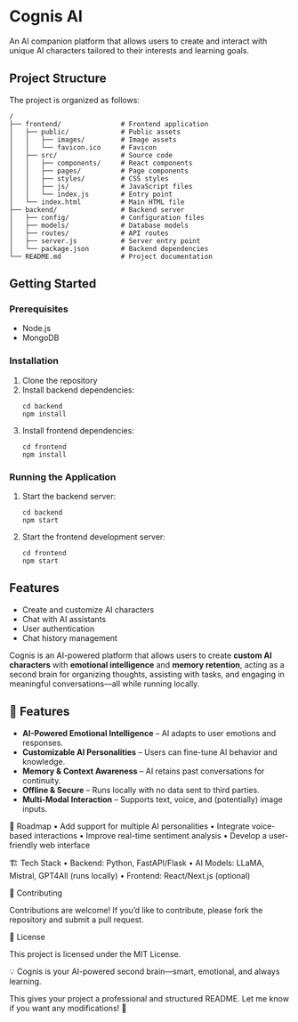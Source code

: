 # Cognis AI

An AI companion platform that allows users to create and interact with unique AI characters tailored to their interests and learning goals.

## Project Structure

The project is organized as follows:

```
/
├── frontend/               # Frontend application
│   ├── public/             # Public assets
│   │   ├── images/         # Image assets
│   │   └── favicon.ico     # Favicon
│   ├── src/                # Source code
│   │   ├── components/     # React components
│   │   ├── pages/          # Page components
│   │   ├── styles/         # CSS styles
│   │   ├── js/             # JavaScript files
│   │   └── index.js        # Entry point
│   └── index.html          # Main HTML file
├── backend/                # Backend server
│   ├── config/             # Configuration files
│   ├── models/             # Database models
│   ├── routes/             # API routes
│   ├── server.js           # Server entry point
│   └── package.json        # Backend dependencies
└── README.md               # Project documentation
```

## Getting Started

### Prerequisites

- Node.js
- MongoDB

### Installation

1. Clone the repository
2. Install backend dependencies:
   ```
   cd backend
   npm install
   ```
3. Install frontend dependencies:
   ```
   cd frontend
   npm install
   ```

### Running the Application

1. Start the backend server:
   ```
   cd backend
   npm start
   ```
2. Start the frontend development server:
   ```
   cd frontend
   npm start
   ```

## Features

- Create and customize AI characters
- Chat with AI assistants
- User authentication
- Chat history management

Cognis is an AI-powered platform that allows users to create **custom AI characters** with **emotional intelligence** and **memory retention**, acting as a second brain for organizing thoughts, assisting with tasks, and engaging in meaningful conversations—all while running locally.  

## 🚀 Features  
- **AI-Powered Emotional Intelligence** – AI adapts to user emotions and responses.  
- **Customizable AI Personalities** – Users can fine-tune AI behavior and knowledge.  
- **Memory & Context Awareness** – AI retains past conversations for continuity.  
- **Offline & Secure** – Runs locally with no data sent to third parties.  
- **Multi-Modal Interaction** – Supports text, voice, and (potentially) image inputs.  


📌 Roadmap
	•	Add support for multiple AI personalities
	•	Integrate voice-based interactions
	•	Improve real-time sentiment analysis
	•	Develop a user-friendly web interface

🏗️ Tech Stack
	•	Backend: Python, FastAPI/Flask
	•	AI Models: LLaMA, Mistral, GPT4All (runs locally)
	•	Frontend: React/Next.js (optional)

🤝 Contributing

Contributions are welcome! If you’d like to contribute, please fork the repository and submit a pull request.

📜 License

This project is licensed under the MIT License.

💡 Cognis is your AI-powered second brain—smart, emotional, and always learning.

This gives your project a professional and structured README. Let me know if you want any modifications! 🚀